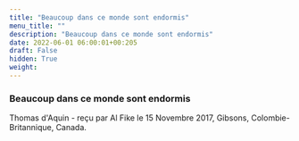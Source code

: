 ```yaml
---
title: "Beaucoup dans ce monde sont endormis"
menu_title: ""
description: "Beaucoup dans ce monde sont endormis"
date: 2022-06-01 06:00:01+00:205
draft: False
hidden: True
weight:
---
```

### Beaucoup dans ce monde sont endormis

Thomas d'Aquin - reçu par Al Fike le 15 Novembre 2017, Gibsons, Colombie-Britannique, Canada.



